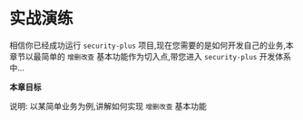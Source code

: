 # 实战演练

相信你已经成功运行 `security-plus` 项目,现在您需要的是如何开发自己的业务,本章节以最简单的 `增删改查` 基本功能作为切入点,带您进入 `security-plus` 开发体系中...

**本章目标**

说明: 以某简单业务为例,讲解如何实现 `增删改查` 基本功能






